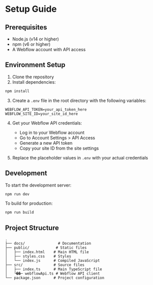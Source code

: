 # Setup Guide

## Prerequisites
- Node.js (v14 or higher)
- npm (v6 or higher)
- A Webflow account with API access

## Environment Setup

1. Clone the repository
2. Install dependencies:
```bash
npm install
```

3. Create a `.env` file in the root directory with the following variables:
```env
WEBFLOW_API_TOKEN=your_api_token_here
WEBFLOW_SITE_ID=your_site_id_here
```

4. Get your Webflow API credentials:
   - Log in to your Webflow account
   - Go to Account Settings > API Access
   - Generate a new API token
   - Copy your site ID from the site settings

5. Replace the placeholder values in `.env` with your actual credentials

## Development

To start the development server:
```bash
npm run dev
```

To build for production:
```bash
npm run build
```

## Project Structure
```
.
├── docs/               # Documentation
├── public/            # Static files
│   ├── index.html    # Main HTML file
│   ├── styles.css    # Styles
│   └── index.js      # Compiled JavaScript
├── src/              # Source files
│   ├── index.ts      # Main TypeScript file
│   └��─ webflowApi.ts # Webflow API client
└── package.json      # Project configuration
``` 